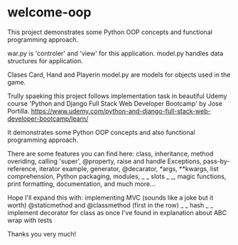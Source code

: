 # welcome-oop
This project demonstrates some Python OOP concepts and functional programming approach.

war.py is 'controler' and 'view' for this application.
model.py handles data structures for application. 

Clases Card, Hand and Playerin model.py are models for objects used in the game.

Trully spaeking this project follows implementation task in beautiful Udemy course
'Python and Django Full Stack Web Developer Bootcamp' by Jose Portilla.
https://www.udemy.com/python-and-django-full-stack-web-developer-bootcamp/learn/

It demonstrates some Python OOP concepts and also functional
programming approach.

There are some features you can find here:
class,
inheritance,
method overiding,
calling 'super',
@property,
raise and handle Exceptions,
pass-by-reference,
iterator example,
generator,
@decarator,
*args, **kwargs,
list comprehension,
Python packaging,
modules,
_ _ slots _ _,
magic functions,
print formatting,
documentation,
and much more...

Hope I'll expand this with:
implementing MVC (sounds like a joke but it worth)
@staticmethod and @classmethod (first in the row)
_ _ hash _ _
implement decorator for class as once I've found in explanation about ABC
wrap with tests

Thanks you very much!
